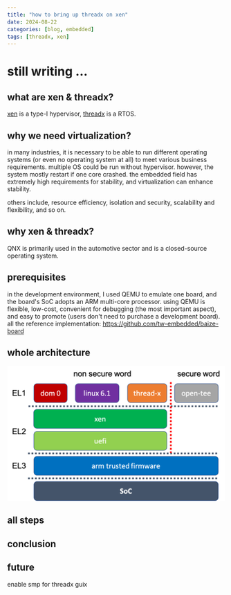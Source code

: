 ```yaml
---
title: "how to bring up threadx on xen"
date: 2024-08-22
categories: [blog, embedded]
tags: [threadx, xen]
---
```


# still writing ...

## what are xen & threadx?
[xen](https://xenproject.org) is a type-I hypervisor, [threadx](https://threadx.io) is a RTOS.
## why we need virtualization?
in many industries, it is necessary to be able to run different operating systems (or even no operating system at all) to meet various business requirements. multiple OS could be run without hypervisor. however, the system mostly restart if one core crashed. the embedded field has extremely high requirements for stability, and virtualization can enhance stability.

others include, resource efficiency, isolation and security, scalability and flexibility, and so on.
## why xen & threadx?
QNX is primarily used in the automotive sector and is a closed-source operating system.
## prerequisites
in the development environment, I used QEMU to emulate one board, and the board's SoC adopts an ARM multi-core processor. using QEMU is flexible, low-cost, convenient for debugging (the most important aspect), and easy to promote (users don't need to purchase a development board).
all the reference implementation: https://github.com/tw-embedded/baize-board
## whole architecture
![architecture image](../assets/2024.08/picture1.png)
## all steps

## conclusion

## future
enable smp for threadx
guix
